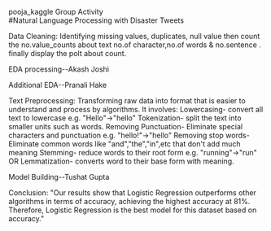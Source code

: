 pooja_kaggle
Group Activity
<br>
#Natural Language Processing with Disaster Tweets

Data Cleaning: 
     Identifying missing values, duplicates, null value then count the no.value_counts about text no.of character,no.of words & no.sentence . finally display the polt about count.

EDA processing--Akash Joshi 

Additional EDA--Pranali Hake

Text Preprocessing:  Transforming raw data into format that is easier to understand and process by algorithms. It involves: Lowercasing- convert all text to lowercase e.g. "Hello"->"hello" Tokenization- split the text into smaller units such as words. Removing Punctuation- Eliminate special characters and punctuation e.g. "hello!"->"hello" Removing stop words- Eliminate common words like "and","the","in",etc that don't add much meaning Stemming- reduce words to their root form e.g. "running"->"run" OR Lemmatization- converts word to their base form with meaning.

      
Model Building--Tushat Gupta

Conclusion:
"Our results show that Logistic Regression outperforms other algorithms in terms of accuracy, achieving the highest accuracy at 81%. Therefore, Logistic Regression is the best model for this dataset based on accuracy."

